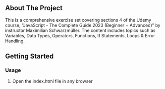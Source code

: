 ## About The Project

This is a comprehensive exercise set covering sections 4 of the Udemy course, "JavaScript - The Complete Guide 2023 (Beginner + Advanced)" by instructor Maximilian Schwarzmüller. The content includes topics such as Variables, Data Types, Operators, Functions, If Statements, Loops & Error Handling.

## Getting Started

### Usage

1. Open the index.html file in any browser
